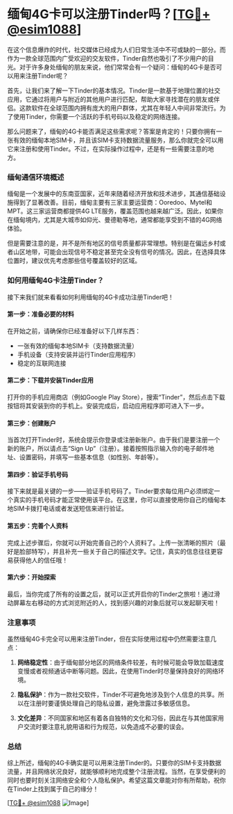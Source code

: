 # 缅甸4G卡可以注册Tinder吗？[[TG💪+ @esim1088](https://t.me/s/esim1088)]

在这个信息爆炸的时代，社交媒体已经成为人们日常生活中不可或缺的一部分。而作为一款全球范围内广受欢迎的交友软件，Tinder自然也吸引了不少用户的目光。对于许多身处缅甸的朋友来说，他们常常会有一个疑问：缅甸的4G卡是否可以用来注册Tinder呢？

首先，让我们来了解一下Tinder的基本情况。Tinder是一款基于地理位置的社交应用，它通过将用户与附近的其他用户进行匹配，帮助大家寻找潜在的朋友或伴侣。这款软件在全球范围内拥有庞大的用户群体，尤其在年轻人中间非常流行。为了使用Tinder，你需要一个活跃的手机号码以及稳定的网络连接。

那么问题来了，缅甸的4G卡能否满足这些需求呢？答案是肯定的！只要你拥有一张有效的缅甸本地SIM卡，并且该SIM卡支持数据流量服务，那么你就完全可以用它来注册和使用Tinder。不过，在实际操作过程中，还是有一些需要注意的地方。

### 缅甸通信环境概述

缅甸是一个发展中的东南亚国家，近年来随着经济开放和技术进步，其通信基础设施得到了显著改善。目前，缅甸主要有三家主要运营商：Ooredoo、Mytel和MPT。这三家运营商都提供4G LTE服务，覆盖范围也越来越广泛。因此，如果你在缅甸境内，尤其是大城市如仰光、曼德勒等地，通常都能享受到不错的4G网络体验。

但是需要注意的是，并不是所有地区的信号质量都非常理想。特别是在偏远乡村或者山区地带，可能会出现信号不稳定甚至完全没有信号的情况。因此，在选择具体位置时，建议优先考虑那些信号覆盖较好的区域。

### 如何用缅甸4G卡注册Tinder？

接下来我们就来看看如何利用缅甸的4G卡成功注册Tinder吧！

#### 第一步：准备必要的材料
在开始之前，请确保你已经准备好以下几样东西：
- 一张有效的缅甸本地SIM卡（支持数据流量）
- 手机设备（支持安装并运行Tinder应用程序）
- 稳定的互联网连接

#### 第二步：下载并安装Tinder应用
打开你的手机应用商店（例如Google Play Store），搜索“Tinder”，然后点击下载按钮将其安装到你的手机上。安装完成后，启动应用程序即可进入下一步。

#### 第三步：创建账户
当首次打开Tinder时，系统会提示你登录或注册新账户。由于我们是要注册一个新的账户，所以请点击“Sign Up”（注册）。接着按照指示输入你的电子邮件地址、设置密码，并填写一些基本信息（如性别、年龄等）。

#### 第四步：验证手机号码
接下来就是最关键的一步——验证手机号码了。Tinder要求每位用户必须绑定一个真实的手机号码才能正常使用该平台。在这里，你可以直接使用你自己的缅甸本地SIM卡拨打电话或者发送短信来进行验证。

#### 第五步：完善个人资料
完成上述步骤后，你就可以开始完善自己的个人资料了。上传一张清晰的照片（最好是脸部特写），并且补充一些关于自己的描述文字。记住，真实的信息往往更容易获得他人的信任哦！

#### 第六步：开始探索
最后，当你完成了所有的设置之后，就可以正式开启你的Tinder之旅啦！通过滑动屏幕左右移动的方式浏览附近的人，找到感兴趣的对象后就可以发起聊天啦！

### 注意事项

虽然缅甸4G卡完全可以用来注册Tinder，但在实际使用过程中仍然需要注意几点：

1. **网络稳定性**：由于缅甸部分地区的网络条件较差，有时候可能会导致加载速度变慢或者视频通话中断等问题。因此，在使用Tinder时尽量保持良好的网络环境。
   
2. **隐私保护**：作为一款社交软件，Tinder不可避免地涉及到个人信息的共享。所以在注册时要谨慎处理自己的隐私设置，避免泄露过多敏感信息。

3. **文化差异**：不同国家和地区有着各自独特的文化和习俗，因此在与其他国家用户交流时要注意礼貌用语和行为规范，以免造成不必要的误会。

### 总结

综上所述，缅甸的4G卡确实是可以用来注册Tinder的。只要你的SIM卡支持数据流量，并且网络状况良好，就能够顺利地完成整个注册流程。当然，在享受便利的同时也要时刻关注网络安全和个人隐私保护。希望这篇文章能对你有所帮助，祝你在Tinder上找到属于自己的缘分！

[[TG💪+ @esim1088](https://t.me/s/esim1088) ![Image](https://i.postimg.cc/4NQfJmqS/Snipaste-2025-05-13-00-14-12.png)]